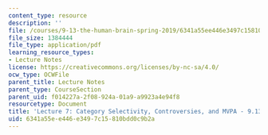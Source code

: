```yaml
---
content_type: resource
description: ''
file: /courses/9-13-the-human-brain-spring-2019/6341a55ee446e3497c15810bdd0c9b2a_MIT9_13S19_L07.pdf
file_size: 1384444
file_type: application/pdf
learning_resource_types:
- Lecture Notes
license: https://creativecommons.org/licenses/by-nc-sa/4.0/
ocw_type: OCWFile
parent_title: Lecture Notes
parent_type: CourseSection
parent_uid: f014227a-2f08-924a-01a9-a9923a4e94f8
resourcetype: Document
title: 'Lecture 7: Category Selectivity, Controversies, and MVPA - 9.13 Spring 2019'
uid: 6341a55e-e446-e349-7c15-810bdd0c9b2a
---
```

